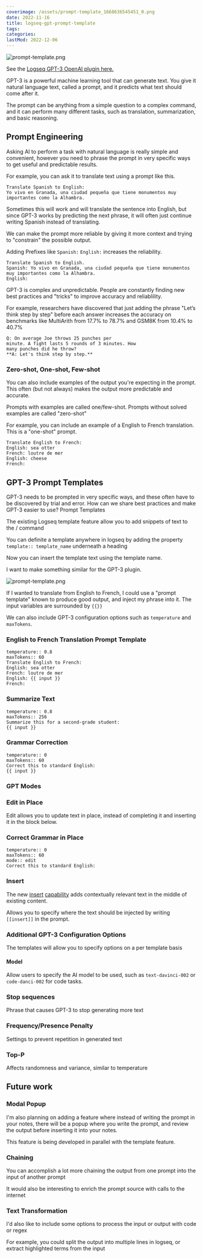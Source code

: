 ```yaml
---
coverimage: /assets/prompt-template_1668636545451_0.png
date: 2022-11-16
title: logseq-gpt-prompt-template
tags:
categories:
lastMod: 2022-12-06
---
```

![prompt-template.png](/assets/prompt-template_1668636545451_0.png)

See the [Logseq GPT-3 OpenAI plugin here.](https://github.com/briansunter/logseq-plugin-gpt3-openai)

GPT-3 is a powerful machine learning tool that can generate text. You give it natural language text, called a prompt, and it predicts what text should come after it.

The prompt can be anything from a simple question to a complex command, and it can perform many different tasks, such as translation, summarization, and basic reasoning.

## Prompt Engineering

Asking AI to perform a task with natural language is really simple and convenient, however you need to phrase the prompt in very specific ways to get useful and predictable results.

For example, you can ask it to translate text using a prompt like this.

```
Translate Spanish to English:
Yo vivo en Granada, una ciudad pequeña que tiene monumentos muy importantes como la Alhambra.
```

Sometimes this will work and will translate the sentence into English, but since GPT-3 works by predicting the next phrase, it will often just continue writing Spanish instead of translating.

We can make the prompt more reliable by giving it more context and trying to "constrain" the possible output.

Adding Prefixes like `Spanish:` `English:` increases the reliability.

```
Translate Spanish to English.
Spanish: Yo vivo en Granada, una ciudad pequeña que tiene monumentos muy importantes como la Alhambra.
English:
```

GPT-3 is complex and unpredictable. People are constantly finding new best practices and "tricks" to improve accuracy and reliablility.

For example, researchers have discovered that just adding the phrase "Let’s think step by step"  before each answer increases the accuracy on benchmarks like MultiArith from 17.7% to 78.7% and GSM8K from 10.4% to 40.7%

```
Q: On average Joe throws 25 punches per
minute. A fight lasts 5 rounds of 3 minutes. How
many punches did he throw?
**A: Let's think step by step.**
```

### Zero-shot, One-shot, Few-shot

You can also include examples of the output you're expecting in the prompt. This often (but not always) makes the output more predictable and accurate.

Prompts with examples are called one/few-shot. Prompts without solved examples are called "zero-shot"

For example, you can include an example of a English to French translation. This is a "one-shot" prompt.

```
Translate English to French:
English: sea otter
French: loutre de mer
English: cheese
French:
```

## GPT-3 Prompt Templates

GPT-3 needs to be prompted in very specific ways, and these often have to be discovered by trial and error. How can we share best practices and make GPT-3 easier to use? Prompt Templates

The existing Logseq template feature allow you to add snippets of text to the / command

You can definite a template anywhere in logseq by adding the property `template:: template_name` underneath a heading

Now you can insert the template text using the template name.

I want to make something similar for the GPT-3 plugin.

![prompt-template.png](/assets/prompt-template_1668636545451_0.png)

If I wanted to translate from English to French, I could use a "prompt template" known to produce good output, and inject my phrase into it. The input variables are surrounded by `{{}}`

We can also include GPT-3 configuration options such as `temperature` and `maxTokens`.

### English to French Translation Prompt Template

```
temperature:: 0.8
maxTokens:: 60
Translate English to French:
English: sea otter
French: loutre de mer
English: {{ input }}
French:
```

### Summarize Text

```
temperature:: 0.8
maxTokens:: 256
Summarize this for a second-grade student:
{{ input }}
```

### Grammar Correction

```
temperature:: 0
maxTokens:: 60
Correct this to standard English:
{{ input }}
```

### GPT Modes

### Edit in Place

Edit allows you to update text in place, instead of completing it and inserting it in the block below.

### Correct Grammar in Place

```
temperature:: 0
maxTokens:: 60
mode:: edit
Correct this to standard English:
```

### Insert

The new [insert](https://beta.openai.com/docs/guides/completion/inserting-text) [capability](https://beta.openai.com/docs/guides/code/inserting-code) adds contextually relevant text in the middle of existing content.

Allows you to specify where the text should be injected by writing `[[insert]]` in the prompt.

### Additional GPT-3 Configuration Options

The templates will allow you to specify options on a per template basis

#### Model

Allow users to specify the AI model to be used, such as `text-davinci-002` or `code-danci-002` for code tasks.

### Stop sequences

Phrase that causes GPT-3 to stop generating more text

### Frequency/Presence Penalty

Settings to prevent repetition in generated text

### Top-P

Affects randomness and variance, similar to temperature

## Future work

### Modal Popup

I'm also planning on adding a feature where instead of writing the prompt in your notes, there will be a popup where you write the prompt, and review the output before inserting it into your notes.

This feature is being developed in parallel with the template feature.

### Chaining

You can accomplish a lot more chaining the output from one prompt into the input of another prompt

It would also be interesting to enrich the prompt source with calls to the internet

### Text Transformation

I'd also like to include some options to process the input or output with code or regex

For example, you could split the output into multiple lines in logseq, or extract highlighted terms from the input

